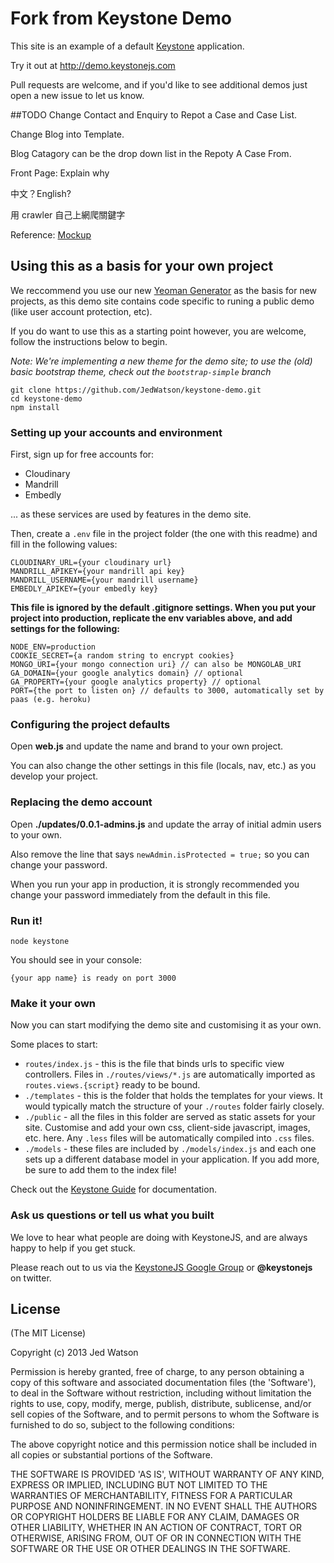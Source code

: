 Fork from Keystone Demo
=============

This site is an example of a default [Keystone](http://keystonejs.com) application.

Try it out at http://demo.keystonejs.com

Pull requests are welcome, and if you'd like to see additional demos just open a new issue to let us know.

##TODO
Change Contact and Enquiry to Repot a Case and Case List.

Change Blog into Template.

Blog Catagory can be the drop down list in the Repoty A Case From.

Front Page: Explain why

中文？English?

用 crawler 自己上網爬關鍵字

Reference: [Mockup](https://g0vus.mybalsamiq.com/projects/prc/prototype/home?key=70bd51fb29eff84529e3304b9c0eab6c8c966799)

## Using this as a basis for your own project

We reccommend you use our new [Yeoman Generator](https://github.com/JedWatson/generator-keystone) as the basis for new projects, as this demo site contains code specific to runing a public demo (like user account protection, etc).

If you do want to use this as a starting point however, you are welcome, follow the instructions below to begin.

*Note: We're implementing a new theme for the demo site; to use the (old) basic bootstrap theme, check out the `bootstrap-simple` branch*

    git clone https://github.com/JedWatson/keystone-demo.git
    cd keystone-demo
    npm install

### Setting up your accounts and environment

First, sign up for free accounts for:

*   Cloudinary
*   Mandrill
*   Embedly

... as these services are used by features in the demo site.

Then, create a `.env` file in the project folder (the one with this readme) and fill in the following values:

    CLOUDINARY_URL={your cloudinary url}
    MANDRILL_APIKEY={your mandrill api key}
    MANDRILL_USERNAME={your mandrill username}
    EMBEDLY_APIKEY={your embedly key}

**This file is ignored by the default .gitignore settings. When you put your project into production, replicate the env variables above, and add settings for the following:**

    NODE_ENV=production
    COOKIE_SECRET={a random string to encrypt cookies}
    MONGO_URI={your mongo connection uri} // can also be MONGOLAB_URI
    GA_DOMAIN={your google analytics domain} // optional
    GA_PROPERTY={your google analytics property} // optional
    PORT={the port to listen on} // defaults to 3000, automatically set by paas (e.g. heroku)


### Configuring the project defaults

Open **web.js** and update the name and brand to your own project.

You can also change the other settings in this file (locals, nav, etc.) as you develop your project.


### Replacing the demo account

Open **./updates/0.0.1-admins.js** and update the array of initial admin users to your own.

Also remove the line that says `newAdmin.isProtected = true;` so you can change your password.

When you run your app in production, it is strongly recommended you change your password immediately from the default in this file.

### Run it!

`node keystone`

You should see in your console:

`{your app name} is ready on port 3000`

### Make it your own

Now you can start modifying the demo site and customising it as your own.

Some places to start:

*   `routes/index.js` - this is the file that binds urls to specific view controllers. Files in `./routes/views/*.js` are automatically imported as `routes.views.{script}` ready to be bound.
*   `./templates` - this is the folder that holds the templates for your views. It would typically match the structure of your `./routes` folder fairly closely.
*   `./public` - all the files in this folder are served as static assets for your site. Customise and add your own css, client-side javascript, images, etc. here. Any `.less` files will be automatically compiled into `.css` files.
*   `./models` - these files are included by `./models/index.js` and each one sets up a different database model in your application. If you add more, be sure to add them to the index file!

Check out the [Keystone Guide](http://keystonejs.com/guide) for documentation.

### Ask us questions or tell us what you built

We love to hear what people are doing with KeystoneJS, and are always happy to help if you get stuck.

Please reach out to us via the [KeystoneJS Google Group](https://groups.google.com/d/forum/keystonejs) or **@keystonejs** on twitter.

## License

(The MIT License)

Copyright (c) 2013 Jed Watson

Permission is hereby granted, free of charge, to any person obtaining
a copy of this software and associated documentation files (the
'Software'), to deal in the Software without restriction, including
without limitation the rights to use, copy, modify, merge, publish,
distribute, sublicense, and/or sell copies of the Software, and to
permit persons to whom the Software is furnished to do so, subject to
the following conditions:

The above copyright notice and this permission notice shall be
included in all copies or substantial portions of the Software.

THE SOFTWARE IS PROVIDED 'AS IS', WITHOUT WARRANTY OF ANY KIND,
EXPRESS OR IMPLIED, INCLUDING BUT NOT LIMITED TO THE WARRANTIES OF
MERCHANTABILITY, FITNESS FOR A PARTICULAR PURPOSE AND NONINFRINGEMENT.
IN NO EVENT SHALL THE AUTHORS OR COPYRIGHT HOLDERS BE LIABLE FOR ANY
CLAIM, DAMAGES OR OTHER LIABILITY, WHETHER IN AN ACTION OF CONTRACT,
TORT OR OTHERWISE, ARISING FROM, OUT OF OR IN CONNECTION WITH THE
SOFTWARE OR THE USE OR OTHER DEALINGS IN THE SOFTWARE.
